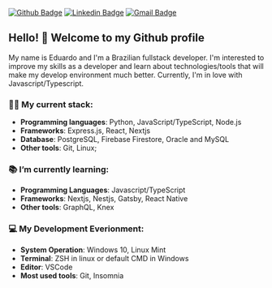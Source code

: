 [![Github Badge](https://img.shields.io/badge/-Github-000?style=flat-square&logo=Github&logoColor=white&link=https://github.com/lucasgdb)](https://github.com/EduCintraBR)
[![Linkedin Badge](https://img.shields.io/badge/-LinkedIn-blue?style=flat-square&logo=Linkedin&logoColor=white&link=https://www.linkedin.com/in/educintrabr/)](https://www.linkedin.com/in/educintrabr/)
[![Gmail Badge](https://img.shields.io/badge/-Gmail-c14438?style=flat-square&logo=Gmail&logoColor=white&link=mailto:educin15@gmail.com)](mailto:educin15@gmail.com)

## Hello! 👋 Welcome to my Github profile

My name is Eduardo and I'm a Brazilian fullstack developer. I'm interested to improve my skills as a developer and learn about technologies/tools that will make my develop environment much better. Currently, I'm in love with Javascript/Typescript.

### :man_technologist: My current stack:
 - **Programming languages**: Python, JavaScript/TypeScript, Node.js 
 - **Frameworks**: Express.js, React, Nextjs
 - **Database**: PostgreSQL, Firebase Firestore, Oracle and MySQL
 - **Other tools**: Git, Linux;
  
### 📚 I’m currently learning: 
 - **Programming Languages**: Javascript/TypeScript 
 - **Frameworks**: Nextjs, Nestjs, Gatsby, React Native
 - **Other tools**: GraphQL, Knex
  
### 💻 My Development Everionment:
 - **System Operation**: Windows 10, Linux Mint
 - **Terminal**: ZSH in linux or default CMD in Windows
 - **Editor**: VSCode
 - **Most used tools**: Git, Insomnia
  
